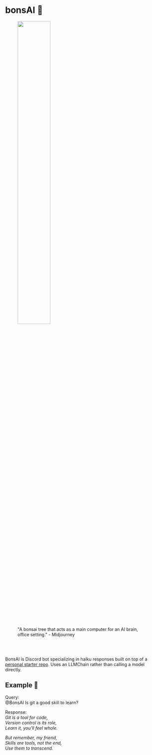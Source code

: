 # bonsAI 🌳

<figure>
  <img src="https://media.discordapp.net/attachments/909697628122513468/1109739881669861386/bonsai_tree3.png?width=1336&height=1336" style="width: 50%" /><br/>
  <figcaption>"A bonsai tree that acts as a main computer for an AI brain, office setting." - Midjourney</figcaption>
</figure>
<br><br>

BonsAI is Discord bot specializing in haiku responses built on top of a [personal starter repo](https://github.com/radiylon/rad-discord-gpt-starter). Uses an LLMChain rather than calling a model directly.

## Example 🐴
Query:<br>
@BonsAI Is git a good skill to learn?

Response:<br>
_Git is a tool for code,<br>
Version control is its role,<br>
Learn it, you'll feel whole._<br>

_But remember, my friend,<br>
Skills are tools, not the end,<br>
Use them to transcend._<br>

